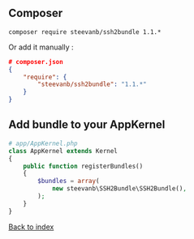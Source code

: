 Composer
--------

```
composer require steevanb/ssh2bundle 1.1.*
```

Or add it manually :

```json
# composer.json
{
    "require": {
        "steevanb/ssh2bundle": "1.1.*"
    }
}
```

Add bundle to your AppKernel
----------------------------
```php
# app/AppKernel.php
class AppKernel extends Kernel
{
    public function registerBundles()
    {
        $bundles = array(
            new steevanb\SSH2Bundle\SSH2Bundle(),
        );
    }
}
```

[Back to index](../../README.md)
